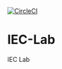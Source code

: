[![CircleCI](https://circleci.com/gh/INTERNATIONAL-EDUCATION-CENTER/IEC-Lab/tree/main.svg?style=svg)](https://circleci.com/gh/INTERNATIONAL-EDUCATION-CENTER/IEC-Lab/tree/main)
# IEC-Lab
IEC Lab
